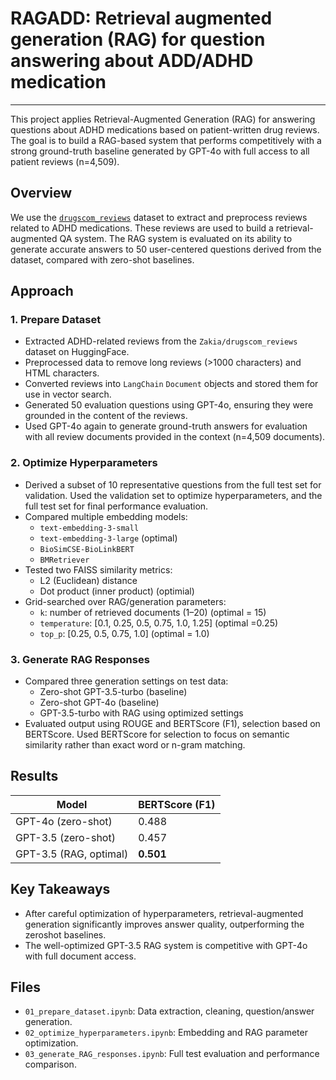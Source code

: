 # RAGADD: Retrieval augmented generation (RAG) for question answering about ADD/ADHD medication
-------------

This project applies Retrieval-Augmented Generation (RAG) for answering questions about ADHD medications based on patient-written drug reviews. 
The goal is to build a RAG-based system that performs competitively with a strong ground-truth baseline generated by GPT-4o with full access to all patient reviews (n=4,509).

## Overview

We use the [`drugscom_reviews`](https://huggingface.co/datasets/Zakia/drugscom_reviews) dataset to extract and preprocess reviews related to ADHD medications. These reviews are used to build a retrieval-augmented QA system. 
The RAG system is evaluated on its ability to generate accurate answers to 50 user-centered questions derived from the dataset, compared with zero-shot baselines.

## Approach

### 1. Prepare Dataset

- Extracted ADHD-related reviews from the `Zakia/drugscom_reviews` dataset on HuggingFace.
- Preprocessed data to remove long reviews (>1000 characters) and HTML characters. 
- Converted reviews into `LangChain` `Document` objects and stored them for use in vector search.
- Generated 50 evaluation questions using GPT-4o, ensuring they were grounded in the content of the reviews.
- Used GPT-4o again to generate ground-truth answers for evaluation with all review documents provided in the context (n=4,509 documents).

### 2. Optimize Hyperparameters

- Derived a subset of 10 representative questions from the full test set for validation. Used the validation set to optimize hyperparameters, and the full test set for final performance evaluation.
- Compared multiple embedding models:
  - `text-embedding-3-small`
  - `text-embedding-3-large` (optimal)
  - `BioSimCSE-BioLinkBERT`
  - `BMRetriever`
- Tested two FAISS similarity metrics:
  - L2 (Euclidean) distance
  - Dot product (inner product) (optimial)
- Grid-searched over RAG/generation parameters:
  - `k`: number of retrieved documents (1–20) (optimal = 15)
  - `temperature`: [0.1, 0.25, 0.5, 0.75, 1.0, 1.25] (optimal =0.25)
  - `top_p`: [0.25, 0.5, 0.75, 1.0] (optimal = 1.0)

### 3. Generate RAG Responses

- Compared three generation settings on test data:
  - Zero-shot GPT-3.5-turbo (baseline)
  - Zero-shot GPT-4o (baseline)
  - GPT-3.5-turbo with RAG using optimized settings
- Evaluated output using ROUGE and BERTScore (F1), selection based on BERTScore. Used BERTScore for selection to focus on semantic similarity rather than exact word or n-gram matching.

## Results

| Model                  | BERTScore (F1) |
|------------------------|----------------|
| GPT-4o (zero-shot)     |  0.488         |
| GPT-3.5 (zero-shot)    |  0.457         |
| GPT-3.5 (RAG, optimal) |  **0.501**     |


## Key Takeaways

- After careful optimization of hyperparameters, retrieval-augmented generation significantly improves answer quality, outperforming the zeroshot baselines.
- The well-optimized GPT-3.5 RAG system is competitive with GPT-4o with full document access.

## Files

- `01_prepare_dataset.ipynb`: Data extraction, cleaning, question/answer generation.
- `02_optimize_hyperparameters.ipynb`: Embedding and RAG parameter optimization.
- `03_generate_RAG_responses.ipynb`: Full test evaluation and performance comparison.
